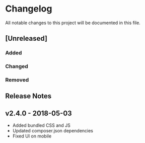 # Changelog
All notable changes to this project will be documented in this file.  

## [Unreleased]  
### Added  


### Changed   

### Removed  


## Release Notes
## v2.4.0 - 2018-05-03
* Added bundled CSS and JS
* Updated composer.json dependencies
* Fixed UI on mobile


